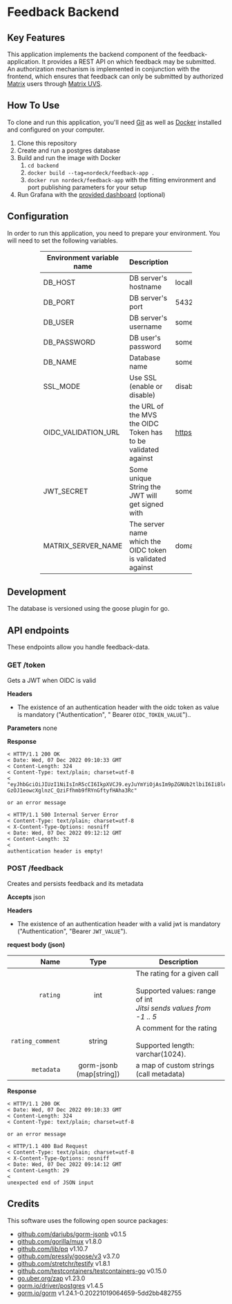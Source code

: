 # Feedback Backend

## Key Features

This application implements the backend component of the feedback-application.
It provides a REST API on which feedback may be submitted.
An authorization mechanism is implemented in conjunction with the frontend, which ensures that feedback can only be
submitted by authorized [Matrix](https://matrix.org) users
through [Matrix UVS](https://github.com/matrix-org/matrix-user-verification-service/).

## How To Use

To clone and run this application, you'll need [Git](https://git-scm.com) as well as [Docker](https://docker.com/)
installed and configured on your computer.

1. Clone this repository
2. Create and run a postgres database
3. Build and run the image with Docker
    1. `cd backend`
    2. `docker build --tag=nordeck/feedback-app .`
    3. `docker run nordeck/feedback-app` with the fitting environment and port publishing parameters for your setup
4. Run Grafana with the [provided dashboard](../grafana) (optional)

## Configuration

In order to run this application, you need to prepare your environment.
You will need to set the following variables.

<div style="margin-left: auto;
            margin-right: auto;
            width: 70%">

| Environment variable name | Description                                                   | Example                      |
|---------------------------|---------------------------------------------------------------|------------------------------|
| DB_HOST                   | DB server's hostname                                          | localhost                    |
| DB_PORT                   | DB server's port                                              | 5432                         |
| DB_USER                   | DB server's username                                          | someUser                     |
| DB_PASSWORD               | DB user's password                                            | somePassphrase               |
| DB_NAME                   | Database name                                                 | someDatabase                 |
| SSL_MODE                  | Use SSL (enable or disable)                                   | disable                      |
| OIDC_VALIDATION_URL       | the URL of the MVS the OIDC Token has to be validated against | https://some.url/verify/user |
| JWT_SECRET                | Some unique String the JWT will get signed with               | someArbitraryString          |
| MATRIX_SERVER_NAME        | The server name which the OIDC token is validated against     | domain.tld                   |

</div>

## Development

The database is versioned using the goose plugin for go.

## API endpoints

These endpoints allow you handle feedback-data.

### GET /token

Gets a JWT when OIDC is valid

**Headers**

* The existence of an authentication header with the oidc token as value is mandatory ("Authentication", "
  Bearer `OIDC_TOKEN_VALUE`")..

**Parameters**
none

**Response**

```
< HTTP/1.1 200 OK
< Date: Wed, 07 Dec 2022 09:10:33 GMT
< Content-Length: 324
< Content-Type: text/plain; charset=utf-8
< 
"eyJhbGciOiJIUzI1NiIsInR5cCI6IkpXVCJ9.eyJuYmYiOjAsIm9pZGNUb2tlbiI6IiBleUpoYkdjaU9pSklVekkxTmlJc0luUjVjQ0k2SWtwWFZDSjkuZXlKemRXSWlPaUl4TWpNME5UWTNPRGt3SWl3aWJtRnRaU0k2SWtwdmFHNGdSRzlsSWl3aWFXRjBJam94TlRFMk1qTTVNREl5ZlEuU2ZsS3h3UkpTTWVLS0YyUVQ0ZndwTWVKZjM2UE9rNnlKVl9hZFFzc3c1YyJ9.d-GzOJ1eowcXglnzC_QziFfhmb9fRYnGftyfHAha3Rc"

or an error message

< HTTP/1.1 500 Internal Server Error
< Content-Type: text/plain; charset=utf-8
< X-Content-Type-Options: nosniff
< Date: Wed, 07 Dec 2022 09:12:12 GMT
< Content-Length: 32
< 
authentication header is empty!

```

### POST /feedback

Creates and persists feedback and its metadata

**Accepts**
json

**Headers**

* The existence of an authentication header with a valid jwt is mandatory ("Authentication", "Bearer `JWT_VALUE`").

**request body (json)**

|             Name |           Type           | Description                                                                                                          |
|-----------------:|:------------------------:|----------------------------------------------------------------------------------------------------------------------|
|         `rating` |           int            | The rating for a given call <br/><br/> Supported values: range of int <br/> <i> Jitsi sends values from -1 .. 5 </i> |
| `rating_comment` |          string          | A comment for the rating <br/><br/> Supported length: varchar(1024).                                                 |
|       `metadata` | gorm-jsonb (map[string]) | a map of custom strings (call metadata)                                                                              |

**Response**

```
< HTTP/1.1 200 OK
< Date: Wed, 07 Dec 2022 09:10:33 GMT
< Content-Length: 324
< Content-Type: text/plain; charset=utf-8

or an error message

< HTTP/1.1 400 Bad Request
< Content-Type: text/plain; charset=utf-8
< X-Content-Type-Options: nosniff
< Date: Wed, 07 Dec 2022 09:14:12 GMT
< Content-Length: 29
< 
unexpected end of JSON input

```

## Credits

This software uses the following open source packages:

- [github.com/dariubs/gorm-jsonb](https://github.com/dariubs/gorm-jsonb) v0.1.5
- [github.com/gorilla/mux](https://github.com/gorilla/mux) v1.8.0
- [github.com/lib/pq](https://github.com/lib/pq) v1.10.7
- [github.com/pressly/goose/v3](https://github.com/pressly/goose/v3) v3.7.0
- [github.com/stretchr/testify](https://github.com/stretchr/testify) v1.8.1
- [github.com/testcontainers/testcontainers-go](https://github.com/estcontainers/testcontainers-go) v0.15.0
- [go.uber.org/zap](https://pkg.go.dev/go.uber.org/zap) v1.23.0
- [gorm.io/driver/postgres](https://pkg.go.dev/gorm.io/driver/postgres) v1.4.5
- [gorm.io/gorm](https://pkg.go.dev/gorm.io/gorm) v1.24.1-0.20221019064659-5dd2bb482755
